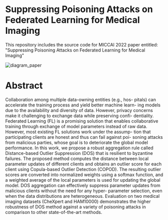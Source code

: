 # Suppressing Poisoning Attacks on Federated Learning for Medical Imaging
This repository includes the source code for MICCAI 2022 paper entitled: "Suppressing Poisoning Attacks on Federated Learning for Medical Imaging"


![diagram_paper](https://user-images.githubusercontent.com/50732592/175290166-63212932-10d3-4d8b-815a-0d35ea8c3078.png)

# Abstract 
Collaboration among multiple data-owning entities (e.g., hos-
pitals) can accelerate the training process and yield better machine learn-
ing models due to the availability and diversity of data. However, privacy
concerns make it challenging to exchange data while preserving confi-
dentiality. Federated Learning (FL) is a promising solution that enables
collaborative training through exchange of model parameters instead of
raw data. However, most existing FL solutions work under the assump-
tion that participating clients are honest and thus can fail against poi-
soning attacks from malicious parties, whose goal is to deteriorate the
global model performance. In this work, we propose a robust aggregation
rule called Distance-based Outlier Suppression (DOS) that is resilient to
byzantine failures. The proposed method computes the distance between
local parameter updates of different clients and obtains an outlier score
for each client using Copula-based Outlier Detection (COPOD). The
resulting outlier scores are converted into normalized weights using a
softmax function, and a weighted average of the local parameters is used
for updating the global model. DOS aggregation can effectively suppress
parameter updates from malicious clients without the need for any hyper-
parameter selection, even when the data distributions are heterogeneous.
Evaluation on two medical imaging datasets (CheXpert and HAM10000)
demonstrates the higher robustness of DOS method against a variety of
poisoning attacks in comparison to other state-of-the-art methods.
